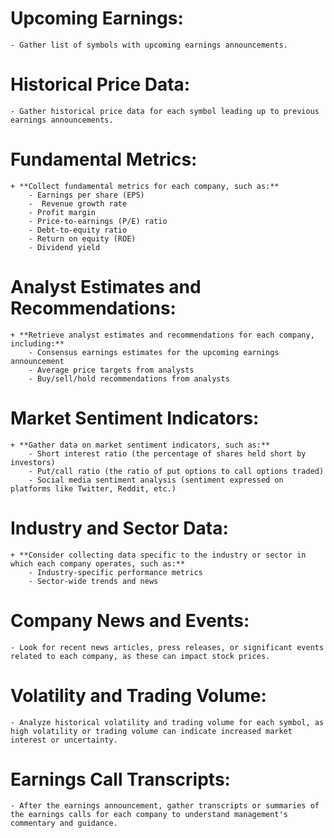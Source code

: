 # Upcoming Earnings:
    - Gather list of symbols with upcoming earnings announcements.

# Historical Price Data:
    - Gather historical price data for each symbol leading up to previous earnings announcements.

# Fundamental Metrics:
    + **Collect fundamental metrics for each company, such as:**
        - Earnings per share (EPS)
        -  Revenue growth rate
        - Profit margin
        - Price-to-earnings (P/E) ratio
        - Debt-to-equity ratio
        - Return on equity (ROE)
        - Dividend yield

# Analyst Estimates and Recommendations:
    + **Retrieve analyst estimates and recommendations for each company, including:**
        - Consensus earnings estimates for the upcoming earnings announcement
        - Average price targets from analysts
        - Buy/sell/hold recommendations from analysts

# Market Sentiment Indicators:
    + **Gather data on market sentiment indicators, such as:**
        - Short interest ratio (the percentage of shares held short by investors)
        - Put/call ratio (the ratio of put options to call options traded)
        - Social media sentiment analysis (sentiment expressed on platforms like Twitter, Reddit, etc.)

# Industry and Sector Data:
    + **Consider collecting data specific to the industry or sector in which each company operates, such as:**
        - Industry-specific performance metrics
        - Sector-wide trends and news

# Company News and Events:
    - Look for recent news articles, press releases, or significant events related to each company, as these can impact stock prices.

# Volatility and Trading Volume:
    - Analyze historical volatility and trading volume for each symbol, as high volatility or trading volume can indicate increased market interest or uncertainty.

# Earnings Call Transcripts:
    - After the earnings announcement, gather transcripts or summaries of the earnings calls for each company to understand management's commentary and guidance.